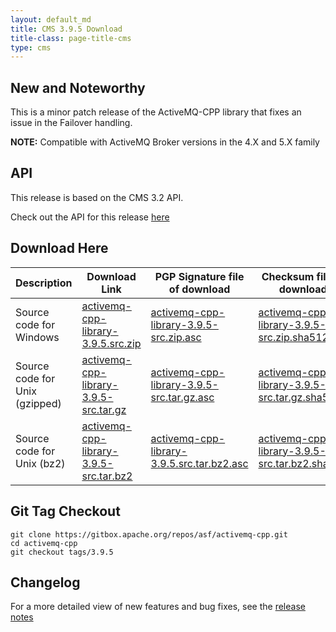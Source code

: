 ```yaml
---
layout: default_md
title: CMS 3.9.5 Download
title-class: page-title-cms
type: cms
---
```


New and Noteworthy
------------------

This is a minor patch release of the ActiveMQ-CPP library that fixes an issue in the Failover handling.

**NOTE:** Compatible with ActiveMQ Broker versions in the 4.X and 5.X family

API
---

This release is based on the CMS 3.2 API.

Check out the API for this release [here](../components/cms/api_docs/activemqcpp-3.9.0/html)

Download Here
-------------

|Description|Download Link|PGP Signature file of download|Checksum file of download|
|---|---|---|---|
|Source code for Windows|[activemq-cpp-library-3.9.5.src.zip](http://www.apache.org/dyn/closer.lua/activemq/activemq-cpp/3.9.5/activemq-cpp-library-3.9.5-src.zip)|[activemq-cpp-library-3.9.5-src.zip.asc](http://www.apache.org/dist/activemq/activemq-cpp/3.9.5/activemq-cpp-library-3.9.5-src.zip.asc)|[activemq-cpp-library-3.9.5-src.zip.sha512](http://www.apache.org/dist/activemq/activemq-cpp/3.9.5/activemq-cpp-library-3.9.5-src.zip.sha512)|
|Source code for Unix (gzipped)|[activemq-cpp-library-3.9.5-src.tar.gz](http://www.apache.org/dyn/closer.lua/activemq/activemq-cpp/3.9.5/activemq-cpp-library-3.9.5-src.tar.gz)|[activemq-cpp-library-3.9.5-src.tar.gz.asc](http://www.apache.org/dist/activemq/activemq-cpp/3.9.5/activemq-cpp-library-3.9.5-src.tar.gz.asc)|[activemq-cpp-library-3.9.5-src.tar.gz.sha512](http://www.apache.org/dist/activemq/activemq-cpp/3.9.5/activemq-cpp-library-3.9.5-src.tar.gz.sha512)|
|Source code for Unix (bz2)|[activemq-cpp-library-3.9.5-src.tar.bz2](http://www.apache.org/dyn/closer.lua/activemq/activemq-cpp/3.9.5/activemq-cpp-library-3.9.5-src.tar.bz2)|[activemq-cpp-library-3.9.5.src.tar.bz2.asc](http://www.apache.org/dist/activemq/activemq-cpp/3.9.5/activemq-cpp-library-3.9.5-src.tar.bz2.asc)|[activemq-cpp-library-3.9.5-src.tar.bz2.sha512](http://www.apache.org/dist/activemq/activemq-cpp/3.9.5/activemq-cpp-library-3.9.5-src.tar.bz2.sha512)|

Git Tag Checkout
----------------
```
git clone https://gitbox.apache.org/repos/asf/activemq-cpp.git  
cd activemq-cpp  
git checkout tags/3.9.5
```

Changelog
---------

For a more detailed view of new features and bug fixes, see the [release notes](https://issues.apache.org/jira/secure/ReleaseNote.jspa?projectId=12311207&version=12339670)

